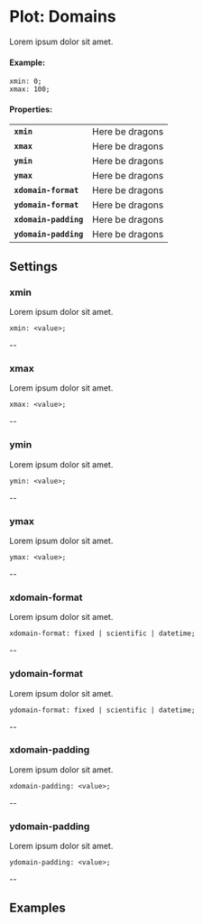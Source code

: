 Plot: Domains
=============

Lorem ipsum dolor sit amet.

#### Example:

    xmin: 0;
    xmax: 100;


#### Properties:

<table>
  <tbody>
    <tr>
      <td><code><strong>xmin</strong></code></td>
      <td>Here be dragons</td>
    </tr>
    <tr>
      <td><code><strong>xmax</strong></code></td>
      <td>Here be dragons</td>
    </tr>
    <tr>
      <td><code><strong>ymin</strong></code></td>
      <td>Here be dragons</td>
    </tr>
    <tr>
      <td><code><strong>ymax</strong></code></td>
      <td>Here be dragons</td>
    </tr>
    <tr>
      <td><code><strong>xdomain-format</strong></code></td>
      <td>Here be dragons</td>
    </tr>
    <tr>
      <td><code><strong>ydomain-format</strong></code></td>
      <td>Here be dragons</td>
    </tr>
    <tr>
      <td><code><strong>xdomain-padding</strong></code></td>
      <td>Here be dragons</td>
    </tr>
    <tr>
      <td><code><strong>ydomain-padding</strong></code></td>
      <td>Here be dragons</td>
    </tr>
  </tbody>
</table>


## Settings

### xmin

Lorem ipsum dolor sit amet.

    xmin: <value>;

--

### xmax

Lorem ipsum dolor sit amet.

    xmax: <value>;

--

### ymin

Lorem ipsum dolor sit amet.

    ymin: <value>;

--

### ymax

Lorem ipsum dolor sit amet.

    ymax: <value>;

--

### xdomain-format

Lorem ipsum dolor sit amet.

    xdomain-format: fixed | scientific | datetime;

--

### ydomain-format

Lorem ipsum dolor sit amet.

    ydomain-format: fixed | scientific | datetime;

--

### xdomain-padding

Lorem ipsum dolor sit amet.

    xdomain-padding: <value>;

--


### ydomain-padding

Lorem ipsum dolor sit amet.

    ydomain-padding: <value>;

--


## Examples

